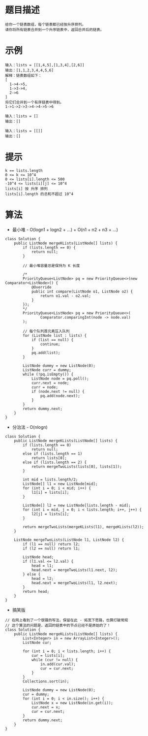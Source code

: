 # 题目描述
	给你一个链表数组，每个链表都已经按升序排列。
	请你将所有链表合并到一个升序链表中，返回合并后的链表。

# 示例
	输入：lists = [[1,4,5],[1,3,4],[2,6]]
	输出：[1,1,2,3,4,4,5,6]
	解释：链表数组如下：
	[
	  1->4->5,
	  1->3->4,
	  2->6
	]
	将它们合并到一个有序链表中得到。
	1->1->2->3->4->4->5->6

	输入：lists = []
	输出：[]

	输入：lists = [[]]
	输出：[]

# 提示
	k == lists.length
	0 <= k <= 10^4
	0 <= lists[i].length <= 500
	-10^4 <= lists[i][j] <= 10^4
	lists[i] 按 升序 排列
	lists[i].length 的总和不超过 10^4

# 算法
* 最小堆 - O(logn1 + logn2 + ...) + O(n1 + n2 + n3 + ...)
```
class Solution {
	public ListNode mergeKLists(ListNode[] lists) {
		if (lists.length == 0) {
			return null;
		}
		
		// 最小堆容量总是保持为 K 长度
		
		/*
		PriorityQueue<ListNode> pq = new PriorityQueue<>(new Comparator<ListNode>() {
			@Override
			public int compare(ListNode o1, ListNode o2) {
				return o1.val - o2.val;
			}
		});
		*/
		PriorityQueue<ListNode> pq = new PriorityQueue<>(
				Comparator.comparingInt(node -> node.val)
		);
		
		// 每个队列首元素压入队列
		for (ListNode list : lists) {
			if (list == null) {
				continue;
			}
			pq.add(list);
		}

		ListNode dummy = new ListNode(0);
		ListNode curr = dummy;
		while (!pq.isEmpty()) {
			ListNode node = pq.poll();
			curr.next = node;
			curr = node;
			if (node.next != null) {
				pq.add(node.next);
			}
		}
		return dummy.next;
	}
}
```

* 分治法 - O(nlogn)
```
class Solution {
	public ListNode mergeKLists(ListNode[] lists) {
		if (lists.length == 0)
			return null;
		else if (lists.length == 1)
			return lists[0];
		else if (lists.length == 2) {
			return mergeTwoLists(lists[0], lists[1]);
		}

		int mid = lists.length/2;
		ListNode[] l1 = new ListNode[mid];
		for (int i = 0; i < mid; i++) {
			l1[i] = lists[i];
		}

		ListNode[] l2 = new ListNode[lists.length - mid];
		for (int i = mid, j = 0; i < lists.length; i++, j++) {
			l2[j] = lists[i];
		}

		return mergeTwoLists(mergeKLists(l1), mergeKLists(l2));
	}

	ListNode mergeTwoLists(ListNode l1, ListNode l2) {
		if (l1 == null) return l2;
		if (l2 == null) return l1;

		ListNode head;
		if (l1.val <= l2.val) {
			head = l1;
			head.next = mergeTwoLists(l1.next, l2);
		} else {
			head = l2;
			head.next = mergeTwoLists(l1, l2.next);
		}
		return head;
	}
}
```

* 搞笑版
```
// 在网上看到了一个很骚的写法，保留在此 - 拓宽下思路，也算打破常规
// 这个算法的问题是，返回的链表中的节点已经不是原始的了！
class Solution {
    public ListNode mergeKLists(ListNode[] lists) {
        List<Integer> in = new ArrayList<Integer>();
        ListNode cur;

        for (int i = 0; i < lists.length; i++) {
            cur = lists[i];
            while (cur != null) {
                in.add(cur.val);
                cur = cur.next;
            }
        }
        Collections.sort(in);
		
        ListNode dummy = new ListNode(0);
        cur = dummy;
        for (int i = 0; i < in.size(); i++) {
            ListNode x = new ListNode(in.get(i));
            cur.next = x;
            cur = cur.next;
        }
        return dummy.next;
    }
}
```
